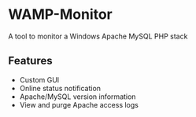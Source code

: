 # WAMP-Monitor
A tool to monitor a Windows Apache MySQL PHP stack

## Features
* Custom GUI
* Online status notification
* Apache/MySQL version information
* View and purge Apache access logs
